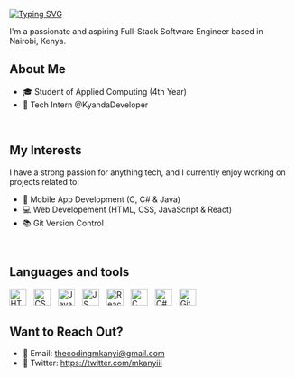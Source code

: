 [![Typing SVG](https://readme-typing-svg.herokuapp.com/?lines=Hiya%2C+I'm+Ess%21)](https://git.io/typing-svg)

I'm a passionate and aspiring Full-Stack Software Engineer based in Nairobi, Kenya.

## About Me

- 🎓 Student of Applied Computing (4th Year)
- 💼 Tech Intern @KyandaDeveloper
<br>

## My Interests

I have a strong passion for anything tech, and I currently enjoy working on projects related to:

- 🚀 Mobile App Development (C, C# & Java)
- 💻 Web Developement (HTML, CSS, JavaScript & React)
- 📚 Git Version Control
<br>

## Languages and tools
<img align="left" alt="HTML5" width="30px" style="padding-right:10px;" src="https://cdn.jsdelivr.net/gh/devicons/devicon/icons/html5/html5-original.svg" />
<img align="left" alt="CSS3" width="30px" style="padding-right:10px;" src="https://cdn.jsdelivr.net/gh/devicons/devicon/icons/css3/css3-original.svg" />
<img align="left" alt="Java" width="30px" style="padding-right:10px;" src="https://cdn.jsdelivr.net/gh/devicons/devicon/icons/java/java-original.svg" />
<img align="left" alt="JS" width="30px" style="padding-right:10px;" src="https://cdn.jsdelivr.net/gh/devicons/devicon/icons/javascript/javascript-original.svg" />
<img align="left" alt="React.js" width="30px" style="padding-right:10px;" src="https://cdn.jsdelivr.net/gh/devicons/devicon/icons/react/react-original.svg" />
<img align="left" alt="C" width="30px" style="padding-right:10px;" src="https://cdn.jsdelivr.net/gh/devicons/devicon/icons/c/c-original.svg" />
<img align="left" alt="C#" width="30px" style="padding-right:10px;" src="https://cdn.jsdelivr.net/gh/devicons/devicon/icons/csharp/csharp-original.svg" />
<img align="left" alt="Git" width="30px" style="padding-right:10px;" src="https://cdn.jsdelivr.net/gh/devicons/devicon/icons/git/git-original.svg" />
<br><br>

## Want to Reach Out?

- 📧 Email: thecodingmkanyi@gmail.com
- 💬 Twitter: https://twitter.com/mkanyiii


<!---
essmkanyi/essmkanyi is a ✨ special ✨ repository because its `README.md` (this file) appears on your GitHub profile.
You can click the Preview link to take a look at your changes.
--->
